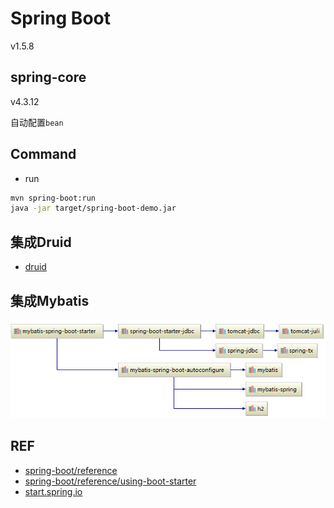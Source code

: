 # Spring Boot
v1.5.8

## spring-core
v4.3.12

自动配置`bean`

## Command

- run
```bash
mvn spring-boot:run
java -jar target/spring-boot-demo.jar
```


## 集成Druid

- [druid](../connectionpool/druid/Druid.md)

## 集成Mybatis

![mybaits-spring-boot-starter](img/mybaits-spring-boot-starter.jpg)

## REF

- [spring-boot/reference](https://docs.spring.io/spring-boot/docs/current/reference/html/)
- [spring-boot/reference/using-boot-starter](https://docs.spring.io/spring-boot/docs/current/reference/htmlsingle/#using-boot-starter)
- [start.spring.io](https://start.spring.io)
